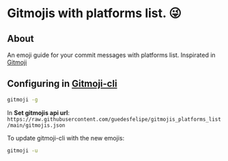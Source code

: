 # Gitmojis with platforms list. 😜


## About

An emoji guide for your commit messages with platforms list. Inspirated in [Gitmoji](https://github.com/carloscuesta/gitmoji)


## Configuring in [Gitmoji-cli](https://github.com/carloscuesta/gitmoji-cli)

```bash
gitmoji -g
```

In **Set gitmojis api url**: `https://raw.githubusercontent.com/guedesfelipe/gitmojis_platforms_list/main/gitmojis.json`

To update gitmoji-cli with the new emojis:

```bash
gitmoji -u
```
